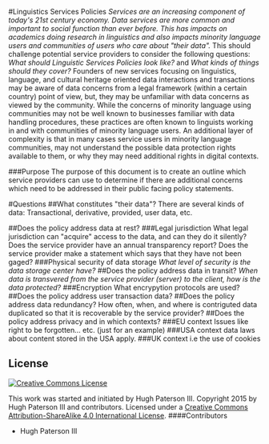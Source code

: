 #Linguistics Services Policies
_Services are an increasing component of today's 21st century economy. Data services are more common and important to social function than ever before. This has impacts on academics doing research in linguistics and also impacts minority language users  and communities of users who care about "their data"._  This should challenge potential service providers to consider the following questions: _What should Linguistic Services Policies look like?_ and _What kinds of things should they cover?_
Founders of new services focusing on linguistics, language, and cultural heritage oriented data interactions and transactions may be aware of data concerns from a legal framework (within a certain country) point of view, but, they may be unfamiliar with data concerns as viewed by the community. While the concerns of minority language using communities may not be well known to businesses familiar with data handling procedures, these practices are often known to linguists working in and with communities of minority language users. An additional layer of complexity is that in many cases service users in minority language communities, may not understand the possible data protection rights available to them, or why they may need additional rights in digital contexts.

###Purpose
The purpose of this document is to create an outline which service providers can use to determine if there are additional concerns which need to be addressed in their public facing policy statements.

#Questions
##What constitutes "their data"?
There are several kinds of data: Transactional, derivative, provided, user data, etc.

##Does the policy address data at rest?
###Legal jurisdiction
What legal jurisdiction can "acquire" access to the data, and can they do it silently? Does the service provider have an annual transparency report? Does the service provider make a statement which says that they have not been gaged?
###Physical security of data storage
_What level of security is the data storage center have?_
##Does the policy address data in transit?
_When data is transvered from the service provider (server) to the client, how is the data protected?_
###Encryption
What encrypytion protocols are used?
##Does the policy address user transaction data?
##Does the policy address data redundancy?
How often, when, and where is contriguted data duplicated so that it is recoverable by the service provider?
##Does the policy address privacy and in which contexts?
###EU context
Issues like right to be forgotten... etc. (just for an example)
###USA context
data laws about content stored in the USA apply.
###UK context
i.e the use of cookies



## License
[![Creative Commons License](https://i.creativecommons.org/l/by-sa/4.0/88x31.png)](http://creativecommons.org/licenses/by-nc-sa/4.0/)

This work was started and initiated by Hugh Paterson III. Copyright 2015 by Hugh Paterson III and contributors. Licensed under a [Creative Commons Attribution-ShareAlike 4.0 International License](http://creativecommons.org/licenses/by-sa/4.0/).
####Contributors
* Hugh Paterson III
